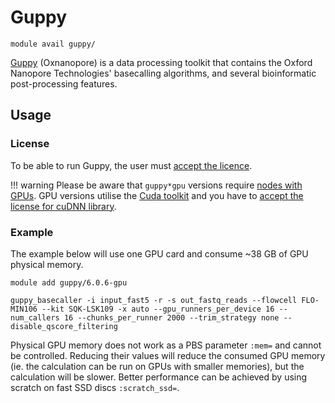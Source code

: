 # Guppy    

    module avail guppy/    

[Guppy](https://community.nanoporetech.com/docs/prepare/library_prep_protocols/Guppy-protocol/v/gpb_2003_v1_revax_14dec2018/guppy-software-overview) (Oxnanopore) is a data processing toolkit that contains the Oxford Nanopore Technologies' basecalling algorithms, and several bioinformatic post-processing features.

## Usage

### License

To be able to run Guppy, the user must [accept the licence](https://signup.e-infra.cz/fed/registrar/?vo=meta&group=lic_oxnanopore). 

!!! warning
    Please be aware that `guppy*gpu` versions require [nodes with GPUs](../../../computing/gpu-clusters). GPU versions utilise the [Cuda toolkit](../../sw-list/cuda) and you have to [accept the license for cuDNN library](https://signup.e-infra.cz/fed/registrar/?vo=meta&group=lic_cudnn).

### Example

The example below will use one GPU card and consume ~38 GB of GPU physical memory.

```
module add guppy/6.0.6-gpu

guppy_basecaller -i input_fast5 -r -s out_fastq_reads --flowcell FLO-MIN106 --kit SQK-LSK109 -x auto --gpu_runners_per_device 16 --num_callers 16 --chunks_per_runner 2000 --trim_strategy none --disable_qscore_filtering
```

Physical GPU memory does not work as a PBS parameter `:mem=` and cannot be controlled. Reducing their values will reduce the consumed GPU memory (ie. the calculation can be run on GPUs with smaller memories), but the calculation will be slower. Better performance can be achieved by using scratch on fast SSD discs `:scratch_ssd=`. 



